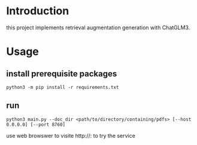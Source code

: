 # Introduction

this project implements retrieval augmentation generation with ChatGLM3.

# Usage

## install prerequisite packages

```shell
python3 -m pip install -r requirements.txt
```

## run

```shell
python3 main.py --doc_dir <path/to/directory/containing/pdfs> [--host 0.0.0.0] [--port 8760]
```

use web browswer to visite http://<host>:<port> to try the service

